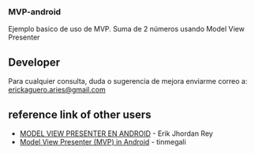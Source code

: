 ### MVP-android
Ejemplo basico de uso de MVP.
Suma de 2 números usando Model View Presenter


## Developer
Para cualquier consulta, duda o sugerencia de mejora enviarme correo a:
erickaguero.aries@gmail.com

## reference link of other users
* [MODEL VIEW PRESENTER EN ANDROID](https://erikcaffrey.github.io/ANDROID-mvp/) - Erik Jhordan Rey
* [Model View Presenter (MVP) in Android](http://www.tinmegali.com/en/model-view-presenter-android-part-1/) - tinmegali
